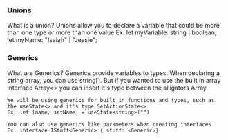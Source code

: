 ### Unions

What is a union?
    Unions allow you to declare a variable that could be more than one type or more than one value
    Ex. let myVariable: string | boolean;
        let myName: "Isaiah" | "Jessie";

### Generics

What are Generics?
    Generics provide variables to types. When declaring a string array, you can use string[].
    But if you wanted to use the built in array interface Array<> you can insert it's type between the alligators Array<string>

    We will be using generics for built in functions and types, such as the useState<> and it's type SetActionState<>
    Ex. let [name, setName] = useState<string>("")

    You can also use generics like parameters when creating interfaces
    Ex. interface IStuff<Generic> { stuff: <Generic>}